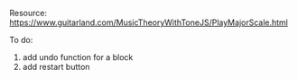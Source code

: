 Resource: 
https://www.guitarland.com/MusicTheoryWithToneJS/PlayMajorScale.html

To do:
1. add undo function for a block
2. add restart button
